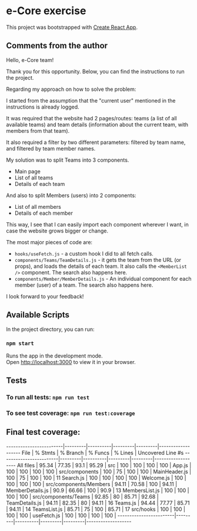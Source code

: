 # e-Core exercise

This project was bootstrapped with [Create React App](https://github.com/facebook/create-react-app).

## Comments from the author
Hello, e-Core team!

Thank you for this opportunity. Below, you can find the instructions to run the project.

Regarding my approach on how to solve the problem:

I started from the assumption that the "current user" mentioned in the instructions is already logged.

It was required that the website had 2 pages/routes: teams (a list of all available teams) and team details (information about the current team, with members from that team).

It also required a filter by two different parameters: filtered by team name, and filtered by team member names.

My solution was to split Teams into 3 components.
- Main page
- List of all teams
- Details of each team

And also to split Members (users) into 2 components:
- List of all members
- Details of each member

This way, I see that I can easily import each component wherever I want, in case the website grows bigger or change.

The most major pieces of code are:
- `hooks/useFetch.js` - a custom hook I did to all fetch calls.
- `components/Teams/TeamDetails.js` - it gets the team from the URL (or props),  and loads the details of each team. It also calls the `<MemberList />` component. The search also happens here.
- `components/Member/MemberDetails.js` - An individual component for each member (user) of a team. The search also happens here.

I look forward to your feedback!

## Available Scripts

In the project directory, you can run:

### `npm start`
Runs the app in the development mode.\
Open [http://localhost:3000](http://localhost:3000) to view it in your browser.

## Tests

### To run all tests: `npm run test`

### To see test coverage: `npm run test:coverage`

## Final test coverage:

------------------------|---------|----------|---------|---------|-------------------
File                    | % Stmts | % Branch | % Funcs | % Lines | Uncovered Line #s
------------------------|---------|----------|---------|---------|-------------------
All files               |   95.34 |    77.35 |    93.1 |   95.29 | 
 src                    |     100 |      100 |     100 |     100 | 
  App.js                |     100 |      100 |     100 |     100 | 
 src/components         |     100 |       75 |     100 |     100 | 
  MainHeader.js         |     100 |       75 |     100 |     100 | 11
  Search.js             |     100 |      100 |     100 |     100 | 
  Welcome.js            |     100 |      100 |     100 |     100 | 
 src/components/Members |   94.11 |    70.58 |     100 |   94.11 | 
  MemberDetails.js      |    90.9 |    66.66 |     100 |    90.9 | 13
  MembersList.js        |     100 |      100 |     100 |     100 | 
 src/components/Teams   |   92.85 |       80 |   85.71 |   92.68 | 
  TeamDetails.js        |   94.11 |    82.35 |      80 |   94.11 | 16
  Teams.js              |   94.44 |    77.77 |   85.71 |   94.11 | 14
  TeamsList.js          |   85.71 |       75 |     100 |   85.71 | 17
 src/hooks              |     100 |      100 |     100 |     100 | 
  useFetch.js           |     100 |      100 |     100 |     100 | 
------------------------|---------|----------|---------|---------|-------------------